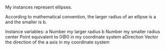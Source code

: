 My instances represent ellipses.

According to mathematical convention, the larger radius of an ellipse is a and the smaller is b.

Instance variables:
	a			Number		my larger radius
	b			Number		my smaller radius
	center		Point		equivalent to 0@0 in my coordinate system
	aDirection	Vector 		the direction of the a axis in my coordinate system
